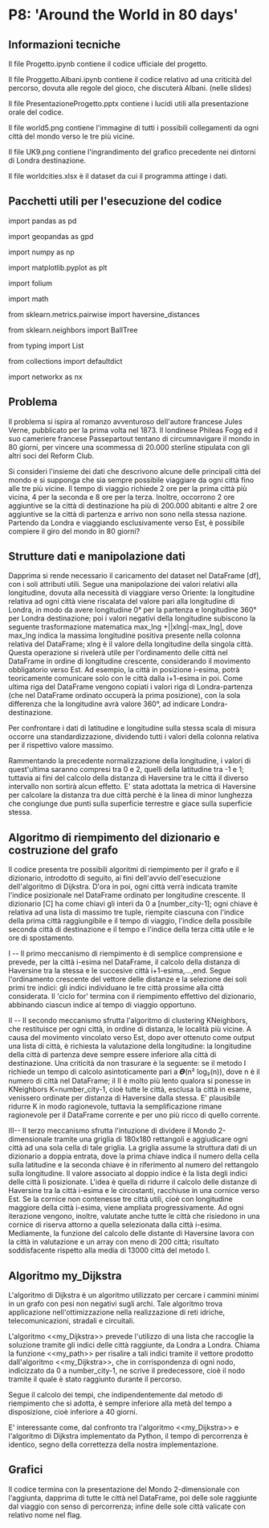 # P8: 'Around the World in 80 days'

## Informazioni tecniche

Il file Progetto.ipynb contiene il codice ufficiale del progetto.

Il file Proggetto.Albani.ipynb contiene il codice relativo ad una criticità del percorso, dovuta alle regole del gioco, che discuterà Albani. (nelle slides)

Il file PresentazioneProgetto.pptx contiene i lucidi utili alla presentazione orale del codice.

Il file world5.png contiene l'immagine di tutti i possibili collegamenti da ogni città del mondo verso le tre più vicine.

Il file UK9.png contiene l'ingrandimento del grafico precedente nei dintorni di Londra destinazione.

Il file worldcities.xlsx è il dataset da cui il programma attinge i dati. 


## Pacchetti utili per l'esecuzione del codice 

import pandas as pd

import geopandas as gpd

import numpy as np

import matplotlib.pyplot as plt 

import folium 

import math

from sklearn.metrics.pairwise import haversine_distances

from sklearn.neighbors import BallTree

from typing import List

from collections import defaultdict

import networkx as nx


## Problema 

Il problema si ispira al romanzo avventuroso dell'autore francese Jules Verne, pubblicato per la prima volta nel 1873. Il londinese Phileas Fogg ed il suo cameriere francese Passepartout tentano di circumnavigare il mondo in 80 giorni, per vincere una scommessa di 20.000 sterline stipulata con gli altri soci del Reform Club.

Si consideri l'insieme dei dati che descrivono alcune delle principali città del mondo e si supponga che sia sempre possibile viaggiare da ogni città fino alle tre più vicine. Il tempo di viaggio richiede 2 ore per la prima città più vicina, 4 per la seconda e 8 ore per la terza. 
Inoltre, occorrono 2 ore aggiuntive se la città di destinazione ha più di 200.000 abitanti e altre 2 ore aggiuntive se la città di partenza e arrivo non sono nella stessa nazione.
Partendo da Londra e viaggiando esclusivamente verso Est, è possibile compiere il giro del mondo in 80 giorni? 


## Strutture dati e manipolazione dati

Dapprima si rende necessario il caricamento del dataset nel DataFrame [df], con i soli attributi utili.
Segue una manipolazione dei valori relativi alla longitudine, dovuta alla necessità di viaggiare verso Oriente: la longitudine relativa ad ogni città viene riscalata del valore pari alla longitudine di Londra, in modo da avere longitudine 0° per la partenza e longitudine 360° per Londra destinazione; poi i valori negativi della longitudine subiscono la seguente trasformazione matematica max_lng +||xlng|-max_lng|, dove max_lng indica la massima longitudine positiva presente nella colonna relativa del DataFrame; xlng è il valore della longitudine della singola città. 
Questa operazione si rivelerà utile per l'ordinamento delle città nel DataFrame in ordine di longitudine crescente, considerando il movimento obbligatorio verso Est. 
Ad esempio, la città in posizione i-esima, potrà teoricamente comunicare solo con le città dalla i+1-esima in poi. 
Come ultima riga del DataFrame vengono copiati i valori riga di Londra-partenza (che nel DataFrame ordinato occuperà la prima posizione), con la sola differenza che la longitudine avrà valore 360°, ad indicare Londra-destinazione. 

Per confrontare i dati di latitudine e longitudine sulla stessa scala di misura occorre una standardizzazione, dividendo tutti i valori della colonna relativa per il rispettivo valore massimo. 

Rammentando la precedente normalizzazione della longitudine, i valori di quest'ultima saranno compresi tra 0 e 2, quelli della latitudine tra -1 e 1; tuttavia ai fini del calcolo della distanza di Haversine tra le città il diverso intervallo non sortirà alcun effetto. 
E' stata adottata la metrica di Haversine per calcolare la distanza tra due città perchè è la linea di minor lunghezza che congiunge due punti sulla superficie terrestre e giace sulla superficie stessa.


## Algoritmo di riempimento del dizionario e costruzione del grafo

Il codice presenta tre possibili algoritmi di riempimento per il grafo e il dizionario, introdotto di seguito, ai fini dell'avvio dell'esecuzione dell'algoritmo di Dijkstra. 
D'ora in poi, ogni città verrà indicata tramite l'indice posizionale nel DataFrame ordinato per longitudine crescente. 
Il dizionario [C] ha come chiavi gli interi da 0 a [number_city-1]; ogni chiave è relativa ad una lista di massimo tre tuple, riempite ciascuna con l'indice della prima città raggiungibile e il tempo di viaggio, l'indice della possibile seconda città di destinazione e il tempo e l'indice della terza città utile e le ore di spostamento. 


I -- Il primo meccanismo di riempimento è di semplice comprensione e prevede, per la città i-esima nel DataFrame, il calcolo della distanza di Haversine tra la stessa e le succesive città i+1-esima,...,end. 
Segue l'ordinamento crescente del vettore delle distanze e la selezione dei soli primi tre indici: gli indici individuano le tre città prossime alla città considerata. Il 'ciclo for' termina con il riempimento effettivo del dizionario, abbinando ciascun indice al tempo di viaggio opportuno. 

II -- Il secondo meccanismo sfrutta l'algoritmo di clustering KNeighbors, che restituisce per ogni città, in ordine di distanza, le località più vicine. A causa del movimento vincolato verso Est, dopo aver ottenuto come output una lista di città, è richiesta la valutazione della longitudine: la longitudine della città di partenza deve sempre essere inferiore alla città di destinazione. 
Una criticità da non trasurare è la seguente: se il metodo I richiede un tempo di calcolo asintoticamente pari a 𝜭(n² log₂(n)), dove n è il numero di città nel DataFrame; il II è molto più lento qualora si ponesse in KNeighbors K=number_city-1, cioè tutte le città, esclusa la città in esame, venissero ordinate per distanza di Haversine dalla stessa. E' plausibile ridurre K in modo ragionevole, tuttavia la semplificazione rimane ragionevole per il DataFrame corrente e per uno più ricco di quello corrente. 


III-- Il terzo meccanismo sfrutta l'intuzione di dividere il Mondo 2-dimensionale tramite una griglia di 180x180 rettangoli e aggiudicare ogni città ad una sola cella di tale griglia. 
La griglia assume la struttura dati di un dizionario a doppia entrata, dove la prima chiave indica il numero della cella sulla latitudine e la seconda chiave è in riferimento al numero del rettangolo sulla longitudine. 
Il valore associato al doppio indice è la lista degli indici delle città lì posizionate. 
L'idea è quella di ridurre il calcolo delle distanze di Haversine tra la città i-esima e le circostanti, racchiuse in una cornice verso Est. Se la cornice non contenesse tre città utili, cioè con longitudine maggiore della città i-esima, viene ampliata progressivamente. Ad ogni iterazione vengono, inoltre, valutate anche tutte le città che risiedono in una cornice di riserva attorno a quella selezionata dalla città i-esima. 
Mediamente, la funzione del calcolo delle distante di Haversine lavora con la città in valutazione e un array con meno di 200 città; risultato soddisfacente rispetto alla media di 13000 città del metodo I. 


## Algoritmo my_Dijkstra

L'algoritmo di Dijkstra è un algoritmo utilizzato per cercare i cammini minimi in un grafo con pesi non negativi sugli archi. Tale algoritmo trova applicazione nell'ottimizzazione nella realizzazione di reti idriche, telecomunicazioni, stradali e  circuitali. 

L'algoritmo <<my_Dijkstra>> prevede l'utilizzo di una lista che raccoglie la soluzione tramite gli indici delle città raggiunte, da Londra a Londra. Chiama la funzione <<my_path>> per risalire a tali indici tramite il vettore prodotto dall'algoritmo <<my_Dijkstra>>, che in corrispondenza di ogni nodo, indicizzato da 0 a number_city-1, ne scrive il predecessore, cioè il nodo tramite il quale è stato raggiunto durante il percorso. 

Segue il calcolo dei tempi, che indipendentemente dal metodo di riempimento che si adotta, è sempre inferiore alla metà del tempo a disposizione, cioè inferiore a 40 giorni. 

E' interessante come, dal confronto tra l'algoritmo <<my_Dijkstra>> e l'algoritmo di Dijkstra implementato da Python, il tempo di percorrenza è identico, segno della correttezza della nostra implementazione. 

## Grafici

Il codice termina con la presentazione del Mondo 2-dimensionale con l'aggiunta, dapprima di tutte le città nel DataFrame, poi delle sole raggiunte dal viaggio con senso di percorrenza; infine delle sole città valicate con relativo nome nel flag. 

